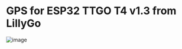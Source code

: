 # GPS for ESP32 TTGO T4 v1.3 from LillyGo 

![image](https://user-images.githubusercontent.com/31878095/111103954-c35b2700-8579-11eb-8a67-e59c4c10139d.png)
